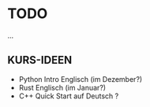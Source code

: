 # TODO

...

## KURS-IDEEN

- Python Intro Englisch (im Dezember?)
- Rust Englisch (im Januar?)
- C++ Quick Start auf Deutsch ?

